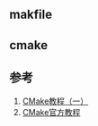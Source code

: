 ## makfile

## cmake

## 参考
1. [CMake教程（一）](https://zhuanlan.zhihu.com/p/119426899)
2. [CMake官方教程](https://cmake.org/cmake/help/latest/guide/tutorial/index.html)
